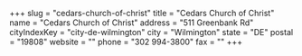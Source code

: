 +++
slug = "cedars-church-of-christ"
title = "Cedars Church of Christ"
name = "Cedars Church of Christ"
address = "511 Greenbank Rd"
cityIndexKey = "city-de-wilmington"
city = "Wilmington"
state = "DE"
postal = "19808"
website = ""
phone = "302 994-3800"
fax = ""
+++
